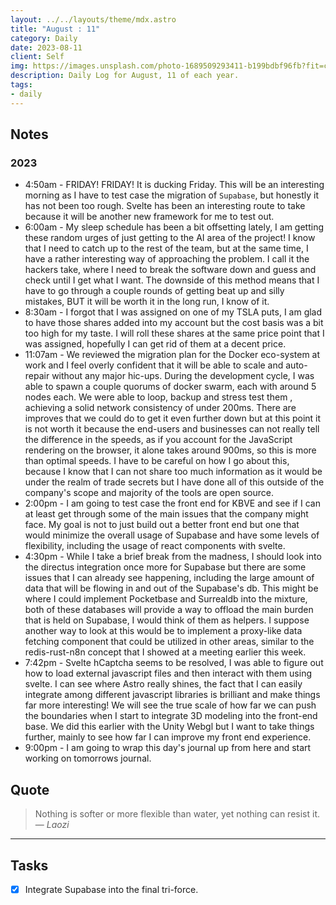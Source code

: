 ```yaml
---
layout: ../../layouts/theme/mdx.astro
title: "August : 11"
category: Daily
date: 2023-08-11
client: Self
img: https://images.unsplash.com/photo-1689509293411-b199bdbf96fb?fit=crop&q=85&w=1400&h=700
description: Daily Log for August, 11 of each year.
tags:
- daily
---
```


## Notes
### 2023
- 4:50am - FRIDAY! FRIDAY! It is ducking Friday. This will be an interesting morning as I have to test case the migration of `Supabase`, but honestly it has not been too rough. Svelte has been an interesting route to take because it will be another new framework for me to test out. 
- 6:00am - My sleep schedule has been a bit offsetting lately, I am getting these random urges of just getting to the AI area of the project! I know that I need to catch up to the rest of the team, but at the same time, I have a rather interesting way of approaching the problem. I call it the hackers take, where I need to break the software down and guess and check until I get what I want. The downside of this method means that I have to go through a couple rounds of getting beat up and silly mistakes, BUT it will be worth it in the long run, I know of it. 
- 8:30am - I forgot that I was assigned on one of my TSLA puts, I am glad to have those shares added into my account but the cost basis was a bit too high for my taste. I will roll these shares at the same price point that I was assigned, hopefully I can get rid of them at a decent price.
- 11:07am - We reviewed the migration plan for the Docker eco-system at work and I feel overly confident that it will be able to scale and auto-repair without any major hic-ups. During the development cycle, I was able to spawn a couple quorums of docker swarm, each with around 5 nodes each. We were able to loop, backup and stress test them , achieving a solid network consistency of under 200ms. There are improves that we could do to get it even further down but at this point it is not worth it because the end-users and businesses can not really tell the difference in the speeds, as if you account for the JavaScript rendering on the browser, it alone takes around 900ms, so this is more than optimal speeds. I have to be careful on how I go about this, because I know that I can not share too much information as it would be under the realm of trade secrets but I have done all of this outside of the company's scope and majority of the tools are open source.
- 2:00pm - I am going to test case the front end for KBVE and see if I can at least get through some of the main issues that the company might face. My goal is not to just build out a better front end but one that would minimize the overall usage of Supabase and have some levels of flexibility, including the usage of react components with svelte. 
- 4:30pm - While I take a brief break from the madness, I should look into the directus integration once more for Supabase but there are some issues that I can already see happening, including the large amount of data that will be flowing in and out of the Supabase's db. This might be where I could implement Pocketbase and Surrealdb into the mixture, both of these databases will provide a way to offload the main burden that is held on Supabase, I would think of them as helpers. I suppose another way to look at this would be to implement a proxy-like data fetching component that could be utilized in other areas, similar to the redis-rust-n8n concept that I showed at a meeting earlier this week. 
- 7:42pm - Svelte hCaptcha seems to be resolved, I was able to figure out how to load external javascript files and then interact with them using svelte. I can see where Astro really shines, the fact that I can easily integrate among different javascript libraries is brilliant and make things far more interesting! We will see the true scale of how far we can push the boundaries when I start to integrate 3D modeling into the front-end base. We did this earlier with the Unity Webgl but I want to take things further, mainly to see how far I can improve my front end experience. 
- 9:00pm - I am going to wrap this day's journal up from here and start working on tomorrows journal. 

## Quote

> Nothing is softer or more flexible than water, yet nothing can resist it.
> — <cite>Laozi</cite>

---

## Tasks

- [x] Integrate Supabase into the final tri-force.